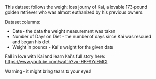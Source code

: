 
This dataset follows the weight loss journy of Kai, a lovable 173-pound golden retriever who was almost euthanized by his previous owners. 

Dataset columns:
* Date - the data the weight measurement was taken
* Number of Days on Diet - the number of days since Kai was rescued and began his diet
* Weight in pounds - Kai's weight for the given date

Fall in love with Kai and learn Kai's full story here: https://www.youtube.com/watch?v=-HFFSYcEMCI 

Warning - it might bring tears to your eyes!
